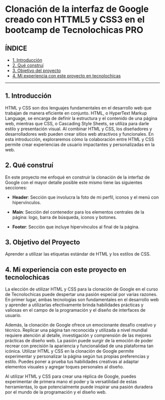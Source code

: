 # Clonación de la interfaz de Google creado con HTTML5 y CSS3 en el bootcamp de Tecnolochicas PRO


## **ÍNDICE**

* [1. Introducción](#)
* [2. Qué construí](#)
* [3. Objetivo del proyecto](#)
* [4. Mi experiencia con este proyecto en tecnolochicas](#)

****

## 1. Introducción

HTML y CSS son dos lenguajes fundamentales en el desarrollo web que trabajan de manera eficiente en conjunto. HTML, o HyperText Markup Language, se encarga de definir la estructura y el contenido de una página web, mientras que CSS, o Cascading Style Sheets, se utiliza para darle estilo y presentación visual. Al combinar HTML y CSS, los diseñadores y desarrolladores web pueden crear sitios web atractivos y funcionales. En esta introducción, exploraremos cómo la colaboración entre HTML y CSS permite crear experiencias de usuario impactantes y personalizadas en la web.

## 2. Qué construí

En este proyecto me enfoqué en construir la clonación de la interfaz de Google con el mayor detalle posible este mismo tiene las siguientes secciones:

* **Header**: Sección que involucra la foto de mi perfil, iconos y el menú con hipervínculos.

* **Main**: Sección del contenedor para los elementos centrales de la página: logo, barra de búsqueda, iconos y botones.

* **Footer**: Sección que incluye hipervínculos al final de la página.

## 3. Objetivo del Proyecto
Aprender a utilizar las etiquetas estándar de HTML y los estilos de CSS.

## 4. Mi experiencia con este proyecto en tecnolochicas
La elección de utilizar HTML y CSS para la clonación de Google en el curso de Tecnolochicas puede despertar una pasión especial por varias razones. En primer lugar, ambas tecnologías son fundamentales en el desarrollo web y aprender a utilizarlas efectivamente brinda habilidades prácticas y valiosas en el campo de la programación y el diseño de interfaces de usuario.

Además, la clonación de Google ofrece un emocionante desafío creativo y técnico. Replicar una página tan reconocida y utilizada a nivel mundial requiere atención al detalle, investigación y comprensión de las mejores prácticas de diseño web. La pasión puede surgir de la emoción de poder recrear con precisión la apariencia y funcionalidad de una plataforma tan icónica. Utilizar HTML y CSS en la clonación de Google permite experimentar y personalizar la página según tus propias preferencias y estilo. Puedes poner a prueba tus habilidades creativas al adaptar elementos visuales y agregar toques personales al diseño.

Al utilizar HTML y CSS para crear una réplica de Google, puedes experimentar de primera mano el poder y la versatilidad de estas herramientas, lo que potencialmente puede inspirar una pasión duradera por el mundo de la programación y el diseño web.
